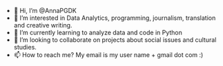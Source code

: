 - 👋 Hi, I’m @AnnaPGDK
- 👀 I’m interested in Data Analytics, programming, journalism, translation and creative writing.
- 🌱 I’m currently learning to analyze data and code in Python
- 💞️ I’m looking to collaborate on projects about social issues and cultural studies.
- 📫 How to reach me? My email is my user name + gmail dot com :) 

<!---
AnnaPGDK/AnnaPGDK is a ✨ special ✨ repository because its `README.md` (this file) appears on your GitHub profile.
You can click the Preview link to take a look at your changes.
--->
